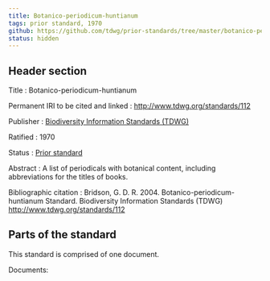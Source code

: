 ```yaml
---
title: Botanico-periodicum-huntianum
tags: prior standard, 1970
github: https://github.com/tdwg/prior-standards/tree/master/botanico-periodicum-huntianum
status: hidden
---
```


## Header section

Title
: Botanico-periodicum-huntianum

Permanent IRI to be cited and linked
: <http://www.tdwg.org/standards/112>

Publisher
: [Biodiversity Information Standards (TDWG)](https://www.tdwg.org/)

Ratified
: 1970

Status
: [Prior standard](https://www.tdwg.org/standards/status-and-categories/)

Abstract
: A list of periodicals with botanical content, including abbreviations for the titles of books.

Bibliographic citation
: Bridson, G. D. R. 2004. Botanico-periodicum-huntianum Standard. Biodiversity Information Standards (TDWG) http://www.tdwg.org/standards/112

## Parts of the standard

This standard is comprised of one document. 

Documents:

